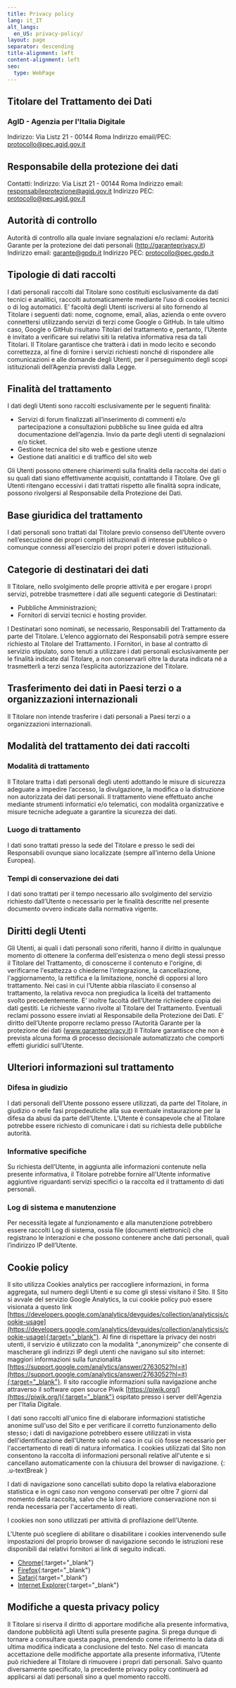```yaml
---
title: Privacy policy
lang: it_IT
alt_langs:
  en_US: privacy-policy/
layout: page
separator: descending
title-alignment: left
content-alignment: left
seo:
  type: WebPage
---
```

## Titolare del Trattamento dei Dati
### AgID - Agenzia per l'Italia Digitale
Indirizzo: Via Listz 21 - 00144 Roma
Indirizzo email/PEC: protocollo@pec.agid.gov.it

## Responsabile della protezione dei dati
Contatti:
Indirizzo: Via Liszt 21 - 00144 Roma
Indirizzo email: responsabileprotezione@agid.gov.it
Indirizzo PEC: protocollo@pec.agid.gov.it

## Autorità di controllo
Autorità di controllo alla quale inviare segnalazioni e/o reclami:
Autorità Garante per la protezione dei dati personali (http://garanteprivacy.it)
Indirizzo email: garante@gpdp.it
Indirizzo PEC: protocollo@pec.gpdp.it

## Tipologie di dati raccolti
I dati personali raccolti dal Titolare sono costituiti esclusivamente da dati tecnici e analitici, raccolti automaticamente mediante l’uso di cookies tecnici o di log automatici.
E’ facoltà degli Utenti iscriversi al sito fornendo al Titolare i seguenti dati: nome, cognome, email, alias, azienda o ente ovvero connettersi utilizzando servizi di terzi come Google o GitHub. 
In tale ultimo caso, Google o GitHub risultano Titolari del trattamento e, pertanto, l’Utente è invitato a verificare sui relativi siti la relativa informativa resa da tali Titolari.
Il Titolare garantisce che tratterà i dati in modo lecito e secondo correttezza, al fine di fornire i servizi richiesti nonché di rispondere alle comunicazioni e alle domande degli Utenti, per il perseguimento degli scopi istituzionali dell’Agenzia previsti dalla Legge.

## Finalità del trattamento
I dati degli Utenti sono raccolti esclusivamente per le seguenti finalità:
- Servizi di forum finalizzati all’inserimento di commenti e/o partecipazione a consultazioni pubbliche su linee guida ed altra documentazione dell’agenzia. Invio da parte degli utenti di segnalazioni e/o ticket.
- Gestione tecnica del sito web e gestione utenze
- Gestione dati analitici e di traffico del sito web

Gli Utenti possono ottenere chiarimenti sulla finalità della raccolta dei dati o su quali dati siano effettivamente acquisiti, contattando il Titolare. 
Ove gli Utenti ritengano eccessivi i dati trattati rispetto alle finalità sopra indicate, possono rivolgersi al Responsabile della Protezione dei Dati.

## Base giuridica del trattamento
I dati personali sono trattati dal Titolare previo consenso dell’Utente ovvero nell’esecuzione dei propri compiti istituzionali di interesse pubblico o comunque connessi all’esercizio dei propri poteri e doveri istituzionali.

## Categorie di destinatari dei dati 
Il Titolare, nello svolgimento delle proprie attività e per erogare i propri servizi, potrebbe trasmettere i dati alle seguenti categorie di Destinatari:
- Pubbliche Amministrazioni;
- Fornitori di servizi tecnici e hosting provider. 

I Destinatari sono nominati, se necessario, Responsabili del Trattamento da parte del Titolare. L’elenco aggiornato dei Responsabili potrà sempre essere richiesto al Titolare del Trattamento.
I Fornitori, in base al contratto di servizio stipulato, sono tenuti a utilizzare i dati personali esclusivamente per le finalità indicate dal Titolare, a non conservarli oltre la durata indicata né a trasmetterli a terzi senza l’esplicita autorizzazione del Titolare. 

## Trasferimento dei dati in Paesi terzi o a organizzazioni internazionali
Il Titolare non intende trasferire i dati personali a Paesi terzi o a organizzazioni internazionali. 

## Modalità del trattamento dei dati raccolti
### Modalità di trattamento
Il Titolare tratta i dati personali degli utenti adottando le misure di sicurezza adeguate a impedire l’accesso, la divulgazione, la modifica o la distruzione non autorizzata dei dati personali. Il trattamento viene effettuato anche mediante strumenti informatici e/o telematici, con modalità organizzative e misure tecniche adeguate a garantire la sicurezza dei dati. 
### Luogo di trattamento
I dati sono trattati presso la sede del Titolare e presso le sedi dei Responsabili ovunque siano localizzate (sempre all’interno della Unione Europea). 
### Tempi di conservazione dei dati
I dati sono trattati per il tempo necessario allo svolgimento del servizio richiesto dall’Utente o necessario per le finalità descritte nel presente documento ovvero indicate dalla normativa vigente.

## Diritti degli Utenti 
Gli Utenti, ai quali i dati personali sono riferiti, hanno il diritto in qualunque momento di ottenere la conferma dell'esistenza o meno degli stessi presso il Titolare del Trattamento, di conoscerne il contenuto e l'origine, di verificarne l'esattezza o chiederne l’integrazione, la cancellazione, l'aggiornamento, la rettifica e la limitazione, nonché di opporsi al loro trattamento. 
Nei casi in cui l’Utente abbia rilasciato il consenso al trattamento, la relativa revoca non pregiudica la liceità del trattamento svolto precedentemente. 
E’ inoltre facoltà dell’Utente richiedere copia dei dati gestiti. Le richieste vanno rivolte al Titolare del Trattamento. 
Eventuali reclami possono essere inviati al Responsabile della Protezione dei Dati.
E’ diritto dell’Utente proporre reclamo presso l’Autorità Garante per la protezione dei dati (www.garanteprivacy.it)
Il Titolare garantisce che non è prevista alcuna forma di processo decisionale automatizzato che comporti effetti giuridici sull’Utente. 

## Ulteriori informazioni sul trattamento
### Difesa in giudizio
I dati personali dell’Utente possono essere utilizzati, da parte del Titolare, in giudizio o nelle fasi propedeutiche alla sua eventuale instaurazione per la difesa da abusi da parte dell’Utente.
L’Utente è consapevole che al Titolare potrebbe essere richiesto di comunicare i dati su richiesta delle pubbliche autorità.
### Informative specifiche
Su richiesta dell’Utente, in aggiunta alle informazioni contenute nella presente informativa, il Titolare potrebbe fornire all'Utente informative aggiuntive riguardanti servizi specifici o la raccolta ed il trattamento di dati personali.
### Log di sistema e manutenzione
Per necessità legate al funzionamento e alla manutenzione potrebbero essere raccolti Log di sistema, ossia file (documenti elettronici) che registrano le interazioni e che possono contenere anche dati personali, quali l’indirizzo IP dell’Utente. 

## Cookie policy
Il sito utilizza Cookies analytics per raccogliere informazioni, in forma aggregata, sul numero degli Utenti e su come gli stessi visitano il Sito. Il Sito si avvale del servizio Google Analytics, la cui cookie policy può essere visionata a questo link [https://developers.google.com/analytics/devguides/collection/analyticsjs/cookie-usage](https://developers.google.com/analytics/devguides/collection/analyticsjs/cookie-usage){:target="_blank"}. Al fine di rispettare la privacy dei nostri utenti, il servizio è utilizzato con la modalità “_anonymizeip” che consente di mascherare gli indirizzi IP degli utenti che navigano sul sito internet: maggiori informazioni sulla funzionalità [https://support.google.com/analytics/answer/2763052?hl=it](https://support.google.com/analytics/answer/2763052?hl=it){:target="_blank"}. Il sito raccoglie informazioni sulla navigazione anche attraverso il software open source Piwik [https://piwik.org/](https://piwik.org/){:target="_blank"} ospitato presso i server dell'Agenzia per l'Italia Digitale.

I dati sono raccolti all'unico fine di elaborare informazioni statistiche anonime sull'uso del Sito e per verificare il corretto funzionamento dello stesso; i dati di navigazione potrebbero essere utilizzati in vista dell'identificazione dell'Utente solo nel caso in cui ciò fosse necessario per l'accertamento di reati di natura informatica. I cookies utilizzati dal Sito non consentono la raccolta di informazioni personali relative all'utente e si cancellano automaticamente con la chiusura del browser di navigazione.
{: .u-textBreak }

I dati di navigazione sono cancellati subito dopo la relativa elaborazione statistica e in ogni caso non vengono conservati per oltre 7 giorni dal momento della raccolta, salvo che la loro ulteriore conservazione non si renda necessaria per l'accertamento di reati.

I cookies non sono utilizzati per attività di profilazione dell'Utente.

L'Utente può scegliere di abilitare o disabilitare i cookies intervenendo sulle impostazioni del proprio browser di navigazione secondo le istruzioni rese disponibili dai relativi fornitori ai link di seguito indicati.
- [Chrome](https://support.google.com/chrome/answer/95647?co=GENIE.Platform%3DDesktop&hl=it){:target="_blank"}
- [Firefox](https://support.mozilla.org/it/kb/Attivare%20e%20disattivare%20i%20cookie){:target="_blank"}
- [Safari](https://support.apple.com/it-it/HT201265){:target="_blank"}
- [Internet Explorer](https://support.microsoft.com/it-it/help/17442/windows-internet-explorer-delete-manage-cookies){:target="_blank"}

## Modifiche a questa privacy policy 
Il Titolare si riserva il diritto di apportare modifiche alla presente informativa, dandone pubblicità agli Utenti sulla presente pagina. Si prega dunque di tornare a consultare questa pagina, prendendo come riferimento la data di ultima modifica indicata a conclusione del testo. 
Nel caso di mancata accettazione delle modifiche apportate alla presente informativa, l’Utente può richiedere al Titolare di rimuovere i propri dati personali. Salvo quanto diversamente specificato, la precedente privacy policy continuerà ad applicarsi ai dati personali sino a quel momento raccolti.
